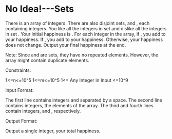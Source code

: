 # No Idea!---Sets

There is an array of  integers. There are also  disjoint sets,  and , each containing  integers. You like all the integers in set  and dislike all the integers in set . Your initial happiness is . For each  integer in the array, if , you add  to your happiness. If , you add  to your happiness. Otherwise, your happiness does not change. Output your final happiness at the end.

Note: Since  and  are sets, they have no repeated elements. However, the array might contain duplicate elements.

Constraints:

1<=n<=10^5
1<=m<=10^5
1<= Any Integer in Input <=10^9

Input Format:

The first line contains integers  and  separated by a space.
The second line contains  integers, the elements of the array.
The third and fourth lines contain  integers,  and , respectively.

Output Format:

Output a single integer, your total happiness.
